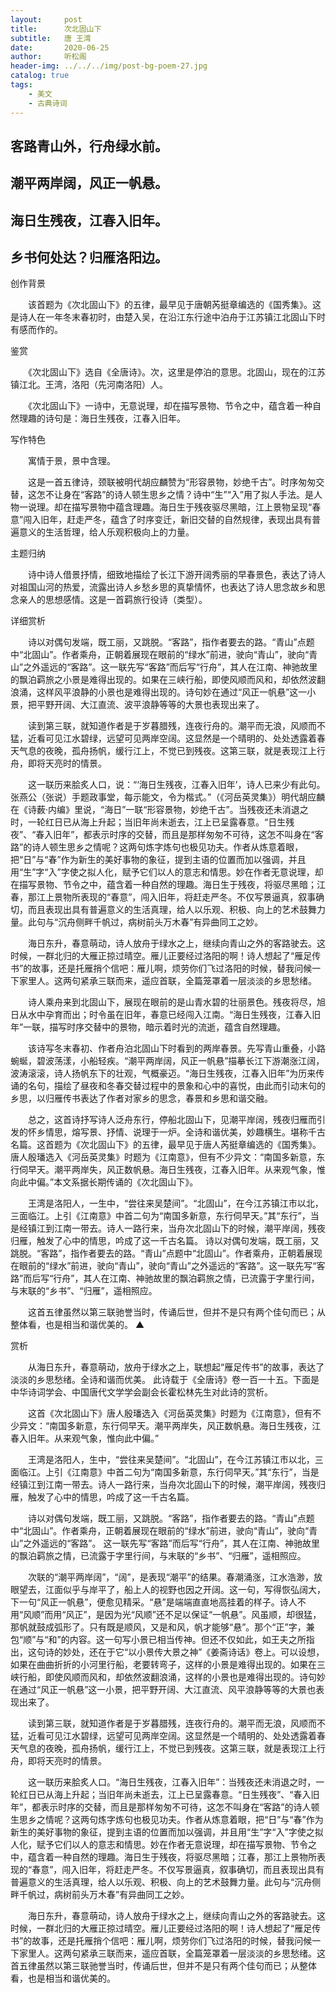 ```yaml
---
layout:     post
title:      次北固山下
subtitle:   唐 王湾
date:       2020-06-25
author:     听松阁
header-img: ../../../img/post-bg-poem-27.jpg
catalog: true
tags:
    - 美文
    - 古典诗词
---
```


## 客路青山外，行舟绿水前。

## 潮平两岸阔，风正一帆悬。

## 海日生残夜，江春入旧年。

## 乡书何处达？归雁洛阳边。



创作背景



　　该首题为《次北固山下》的五律，最早见于唐朝芮挺章编选的《国秀集》。这是诗人在一年冬末春初时，由楚入吴，在沿江东行途中泊舟于江苏镇江北固山下时有感而作的。



鉴赏



　　《次北固山下》选自《全唐诗》。次，这里是停泊的意思。北固山，现在的江苏镇江北。王湾，洛阳（先河南洛阳）人。



　　《次北固山下》一诗中，无意说理，却在描写景物、节令之中，蕴含着一种自然理趣的诗句是：海日生残夜，江春入旧年。



写作特色

　　寓情于景，景中含理。



　　这是一首五律诗，颈联被明代胡应麟赞为“形容景物，妙绝千古”。时序匆匆交替，这怎不让身在“客路”的诗人顿生思乡之情？诗中“生”“入”用了拟人手法。是人物一说理。却在描写景物中蕴含理趣。海日生于残夜驱尽黑暗，江上景物呈现“春意”闯入旧年，赶走严冬，蕴含了时序变迁，新旧交替的自然规律，表现出具有普遍意义的生活哲理，给人乐观积极向上的力量。



主题归纳

　　诗中诗人借景抒情，细致地描绘了长江下游开阔秀丽的早春景色，表达了诗人对祖国山河的热爱，流露出诗人乡愁乡思的真挚情怀，也表达了诗人思念故乡和思念亲人的思想感情。这是一首羁旅行役诗（类型）。



详细赏析

　　诗以对偶句发端，既工丽，又跳脱。“客路”，指作者要去的路。“青山”点题中“北固山”。作者乘舟，正朝着展现在眼前的“绿水”前进，驶向“青山”，驶向“青山”之外遥远的“客路”。这一联先写“客路”而后写“行舟”，其人在江南、神驰故里的飘泊羁旅之小景是难得出现的。如果在三峡行船，即使风顺而风和，却依然波翻浪涌，这样风平浪静的小景也是难得出现的。诗句妙在通过“风正一帆悬”这一小景，把平野开阔、大江直流、波平浪静等等的大景也表现出来了。



　　读到第三联，就知道作者是于岁暮腊残，连夜行舟的。潮平而无浪，风顺而不猛，近看可见江水碧绿，远望可见两岸空阔。这显然是一个晴明的、处处透露着春天气息的夜晚，孤舟扬帆，缓行江上，不觉已到残夜。这第三联，就是表现江上行舟，即将天亮时的情景。



　　这一联历来脍炙人口，说：“‘海日生残夜，江春入旧年’，诗人已来少有此句。张燕公（张说）手题政事堂，每示能文，令为楷式。”（《河岳英灵集》）明代胡应麟在《诗薮·内编》里说，“海日”一联“形容景物，妙绝千古”。当残夜还未消退之时，一轮红日已从海上升起；当旧年尚未逝去，江上已呈露春意。“日生残夜”、“春入旧年”，都表示时序的交替，而且是那样匆匆不可待，这怎不叫身在“客路”的诗人顿生思乡之情呢？这两句炼字炼句也极见功夫。作者从炼意着眼，把“日”与“春”作为新生的美好事物的象征，提到主语的位置而加以强调，并且用“生”字“入”字使之拟人化，赋予它们以人的意志和情思。妙在作者无意说理，却在描写景物、节令之中，蕴含着一种自然的理趣。海日生于残夜，将驱尽黑暗；江春，那江上景物所表现的“春意”，闯入旧年，将赶走严冬。不仅写景逼真，叙事确切，而且表现出具有普遍意义的生活真理，给人以乐观、积极、向上的艺术鼓舞力量。此句与“沉舟侧畔千帆过，病树前头万木春”有异曲同工之妙。



　　海日东升，春意萌动，诗人放舟于绿水之上，继续向青山之外的客路驶去。这时候，一群北归的大雁正掠过晴空。雁儿正要经过洛阳的啊！诗人想起了“雁足传书”的故事，还是托雁捎个信吧：雁儿啊，烦劳你们飞过洛阳的时候，替我问候一下家里人。这两句紧承三联而来，遥应首联，全篇笼罩着一层淡淡的乡思愁绪。



　　诗人乘舟来到北固山下，展现在眼前的是山青水碧的壮丽景色。残夜将尽，旭日从水中孕育而出；时令虽在旧年，春意已经闯入江南。“海日生残夜，江春入旧年”一联，描写时序交替中的景物，暗示着时光的流逝，蕴含自然理趣。



　　该诗写冬末春初、作者舟泊北固山下时看到的两岸春景。先写青山重叠，小路蜿蜒，碧波荡漾，小船轻疾。“潮平两岸阔，风正一帆悬”描摹长江下游潮涨江阔，波涛滚滚，诗人扬帆东下的壮观，气概豪迈。“海日生残夜，江春入旧年”为历来传诵的名句，描绘了昼夜和冬春交替过程中的景象和心中的喜悦，由此而引动末句的乡思，以归雁传书表达了作者对家乡的思念，春景和乡思和谐交融。



　　总之，这首诗抒写诗人泛舟东行，停船北固山下，见潮平岸阔，残夜归雁而引发的怀乡情思，熔写景、抒情、说理于一炉。全诗和谐优美，妙趣横生。堪称千古名篇。这首题为《次北固山下》的五律，最早见于唐人芮挺章编选的《国秀集》。唐人殷璠选入《河岳英灵集》时题为《江南意》，但有不少异文：“南国多新意，东行伺早天。潮平两岸失，风正数帆悬。海日生残夜，江春入旧年。从来观气象，惟向此中偏。”本文系据长期传诵的《次北固山下》。



　　王湾是洛阳人，一生中，“尝往来吴楚间”。“北固山”，在今江苏镇江市以北，三面临江。上引《江南意》中首二句为“南国多新意，东行伺早天。”其“东行”，当是经镇江到江南一带去。诗人一路行来，当舟次北固山下的时候，潮平岸阔，残夜归雁，触发了心中的情思，吟成了这一千古名篇。 诗以对偶句发端，既工丽，又跳脱。“客路”，指作者要去的路。“青山”点题中“北固山”。作者乘舟，正朝着展现在眼前的“绿水”前进，驶向“青山”，驶向“青山”之外遥远的“客路”。这一联先写“客路”而后写“行舟”，其人在江南、神驰故里的飘泊羁旅之情，已流露于字里行间，与末联的“乡书”、“归雁”，遥相照应。



　　这首五律虽然以第三联驰誉当时，传诵后世，但并不是只有两个佳句而已；从整体看，也是相当和谐优美的。 ▲







赏析



　　从海日东升，春意萌动，放舟于绿水之上，联想起“雁足传书”的故事，表达了淡淡的乡思愁绪。全诗和谐而优美。 此诗载于《全唐诗》卷一百一十五。下面是中华诗词学会、中国唐代文学学会副会长霍松林先生对此诗的赏析。



　　这首《次北固山下》唐人殷璠选入《河岳英灵集》时题为《江南意》，但有不少异文：“南国多新意，东行伺早天。潮平两岸失，风正数帆悬。海日生残夜，江春入旧年。从来观气象，惟向此中偏。”



　　王湾是洛阳人，生中，“尝往来吴楚间”。“北固山”，在今江苏镇江市以北，三面临江。上引《江南意》中首二句为“南国多新意，东行伺早天。”其“东行”，当是经镇江到江南一带去。诗人一路行来，当舟次北固山下的时候，潮平岸阔，残夜归雁，触发了心中的情思，吟成了这一千古名篇。



　　诗以对偶句发端，既工丽，又跳脱。“客路”，指作者要去的路。“青山”点题中“北固山”。作者乘舟，正朝着展现在眼前的“绿水”前进，驶向“青山”，驶向“青山”之外遥远的“客路”。 这一联先写“客路”而后写“行舟”，其人在江南、神驰故里的飘泊羁旅之情，已流露于字里行间，与末联的“乡书”、“归雁”，遥相照应。



　　次联的“潮平两岸阔”，“阔”，是表现“潮平”的结果。春潮涌涨，江水浩渺，放眼望去，江面似乎与岸平了，船上人的视野也因之开阔。这一句，写得恢弘阔大，下一句“风正一帆悬”，便愈见精采。“悬”是端端直直地高挂着的样子。诗人不用“风顺”而用“风正”，是因为光“风顺”还不足以保证“一帆悬”。风虽顺，却很猛，那帆就鼓成弧形了。只有既是顺风，又是和风，帆才能够“悬”。那个“正”字，兼包“顺”与“和”的内容。这一句写小景已相当传神。但还不仅如此，如王夫之所指出，这句诗的妙处，还在于它“以小景传大景之神”《姜斋诗话》卷上。可以设想，如果在曲曲折折的小河里行船，老要转弯子，这样的小景是难得出现的。如果在三峡行船，即使风顺而风和，却依然波翻浪涌，这样的小景也是难得出现的。诗句妙在通过“风正一帆悬”这一小景，把平野开阔、大江直流、风平浪静等等的大景也表现出来了。



　　读到第三联，就知道作者是于岁暮腊残，连夜行舟的。潮平而无浪，风顺而不猛，近看可见江水碧绿，远望可见两岸空阔。这显然是一个晴明的、处处透露着春天气息的夜晚，孤舟扬帆，缓行江上，不觉已到残夜。这第三联，就是表现江上行舟，即将天亮时的情景。



　　这一联历来脍炙人口。“海日生残夜，江春入旧年”：当残夜还未消退之时，一轮红日已从海上升起；当旧年尚未逝去，江上已呈露春意。“日生残夜”、“春入旧年”，都表示时序的交替，而且是那样匆匆不可待，这怎不叫身在“客路”的诗人顿生思乡之情呢？这两句炼字炼句也极见功夫。作者从炼意着眼，把“日”与“春”作为新生的美好事物的象征，提到主语的位置而加以强调，并且用“生”字“入”字使之拟人化，赋予它们以人的意志和情思。妙在作者无意说理，却在描写景物、节令之中，蕴含着一种自然的理趣。海日生于残夜，将驱尽黑暗；江春，那江上景物所表现的“春意”，闯入旧年，将赶走严冬。不仅写景逼真，叙事确切，而且表现出具有普遍意义的生活真理，给人以乐观、积极、向上的艺术鼓舞力量。此句与“沉舟侧畔千帆过，病树前头万木春”有异曲同工之妙。



　　海日东升，春意萌动，诗人放舟于绿水之上，继续向青山之外的客路驶去。这时候，一群北归的大雁正掠过晴空。雁儿正要经过洛阳的啊！诗人想起了“雁足传书”的故事，还是托雁捎个信吧：雁儿啊，烦劳你们飞过洛阳的时候，替我问候一下家里人。这两句紧承三联而来，遥应首联，全篇笼罩着一层淡淡的乡思愁绪。这首五律虽然以第三联驰誉当时，传诵后世，但并不是只有两个佳句而已；从整体看，也是相当和谐优美的。
